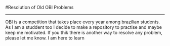 #Resolution of Old OBI Problems
***
[OBI](https://olimpiada.ic.unicamp.br) is a competition that takes place every year among brazilian students. As I am a studdent too I decide to make a repository to practise and maybe keep me motivated. 
If you thik there is another way to resolve any problem, please let me know. I am here to learn 
